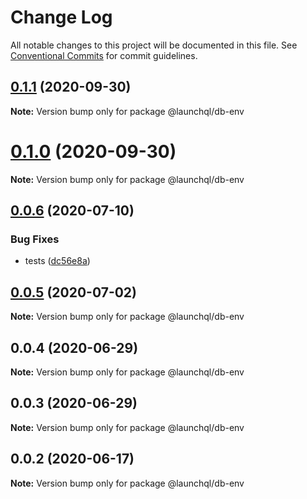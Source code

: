 # Change Log

All notable changes to this project will be documented in this file.
See [Conventional Commits](https://conventionalcommits.org) for commit guidelines.

## [0.1.1](https://github.com/launchql/launchql/compare/@launchql/db-env@0.1.0...@launchql/db-env@0.1.1) (2020-09-30)

**Note:** Version bump only for package @launchql/db-env





# [0.1.0](https://github.com/launchql/launchql/compare/@launchql/db-env@0.0.6...@launchql/db-env@0.1.0) (2020-09-30)

**Note:** Version bump only for package @launchql/db-env





## [0.0.6](https://github.com/launchql/launchql/compare/@launchql/db-env@0.0.5...@launchql/db-env@0.0.6) (2020-07-10)


### Bug Fixes

* tests ([dc56e8a](https://github.com/launchql/launchql/commit/dc56e8aa103c62a271f2ea8824b2bcb7791aa6a4))





## [0.0.5](https://github.com/launchql/launchql/compare/@launchql/db-env@0.0.4...@launchql/db-env@0.0.5) (2020-07-02)

**Note:** Version bump only for package @launchql/db-env





## 0.0.4 (2020-06-29)

**Note:** Version bump only for package @launchql/db-env





## 0.0.3 (2020-06-29)

**Note:** Version bump only for package @launchql/db-env





## 0.0.2 (2020-06-17)

**Note:** Version bump only for package @launchql/db-env
